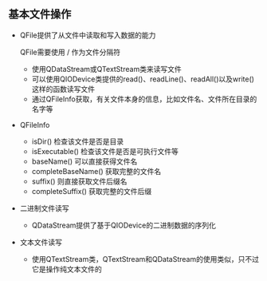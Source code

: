 ## 基本文件操作

- QFile提供了从文件中读取和写入数据的能力

  QFile需要使用 / 作为文件分隔符

  - 使用QDataStream或QTextStream类来读写文件
  - 可以使用QIODevice类提供的read()、readLine()、readAll()以及write()这样的函数读写文件
  - 通过QFileInfo获取，有关文件本身的信息，比如文件名、文件所在目录的名字等

- QFileInfo
  - isDir()			检查该文件是否是目录
  - isExecutable()		检查该文件是否是可执行文件等
  - baseName()		可以直接获得文件名
  - completeBaseName() 	获取完整的文件名
  - suffix()			则直接获取文件后缀名
  - completeSuffix() 		获取完整的文件后缀
- 二进制文件读写
  - QDataStream提供了基于QIODevice的二进制数据的序列化
- 文本文件读写
  - 使用QTextStream类，QTextStream和QDataStream的使用类似，只不过它是操作纯文本文件的

